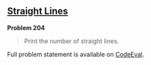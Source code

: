 [Straight Lines][ce]
--------------------

**Problem 204**

> Print the number of straight lines.

Full problem statement is available on [CodeEval][ce].

[ce]: https://www.codeeval.com/browse/204/
      "View problem statement on CodeEval"
